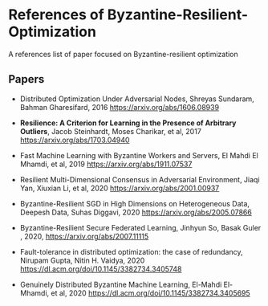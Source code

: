 # References of Byzantine-Resilient-Optimization

A references list of paper focused on Byzantine-resilient optimization

## Papers

* Distributed Optimization Under Adversarial Nodes, Shreyas Sundaram, Bahman Gharesifard, 2016
https://arxiv.org/abs/1606.08939

* **Resilience: A Criterion for Learning in the Presence of Arbitrary Outliers**, Jacob Steinhardt, Moses Charikar, et al, 2017
https://arxiv.org/abs/1703.04940

* Fast Machine Learning with Byzantine Workers and Servers, El Mahdi El Mhamdi, et al, 2019
https://arxiv.org/abs/1911.07537

* Resilient Multi-Dimensional Consensus in Adversarial Environment, Jiaqi Yan, Xiuxian Li, et al, 2020
https://arxiv.org/abs/2001.00937

* Byzantine-Resilient SGD in High Dimensions on Heterogeneous Data, Deepesh Data, Suhas Diggavi, 2020
https://arxiv.org/abs/2005.07866

* Byzantine-Resilient Secure Federated Learning,  Jinhyun So, Basak Guler , 2020,
https://arxiv.org/abs/2007.11115

* Fault-tolerance in distributed optimization: the case of redundancy,  Nirupam Gupta, Nitin H. Vaidya,  2020 
https://dl.acm.org/doi/10.1145/3382734.3405748

* Genuinely Distributed Byzantine Machine Learning, El-Mahdi El-Mhamdi, et al,  2020
https://dl.acm.org/doi/10.1145/3382734.3405695